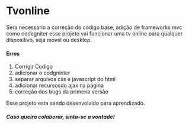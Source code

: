 <h1>Tvonline</h1>

Sera necessario a correção do codigo base, adição de frameworks mvc como codegniter
esse projeto vai funcionar uma tv online para qualquer dispositivo, seja movel ou desktop.


<h4>Erros</h4>
<ol>
 <li>Corrigir Codigo</li>
 <li>adicionar o codgninter</li>
 <li>separar arquivos css e javascript do html</li>
 <li>adicionar recursosdo ajax na pagina</li>
 <li>correção dos bugs da primeira versão</li>
</ol>
Esse projeto esta sendo desenvolvido para aprendizado.

<h5>Caso queira colaborar, sinta-se a vontade!<h5>
